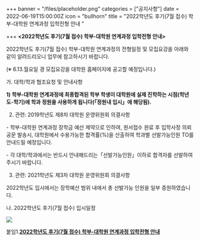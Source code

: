 +++
banner = "/files/placeholder.png"
categories = ["공지사항"]
date = 2022-06-19T15:00:00Z
icon = "bullhorn"
title = "2022학년도 후기(7월 접수) 학부-대학원 연계과정 입학전형 안내 "

+++
**<2022학년도 후기(7월 접수) 학부-대학원 연계과정 입학전형 안내>**

2022학년도 후기(7월 접수) 학부-대학원 연계과정의 전형일정 및 모집요강을 아래와 같이 알려드리오니 업무에 참고하시기 바랍니다.

(※ 6.13.월요일 경 모집요강을 대학원 홈페이지에 공고할 예정입니다.)

가. 대학/학과 협조요청 및 안내사항

**1) 학부-대학원 연계과정에 최종합격된 학부 학생이 대학원에 실제 진학하는 시점(학년도-학기)에 학과 정원을 사용하게 됩니다(「정원내 입시」에 해당됨).**

2) 관련: 2019학년도 제8차 대학원 운영위원회 의결사항

\- 학부-대학원 연계과정 장학금 예산 제약으로 인하여, 원서접수 완료 후 입학사정 의뢰 공문 발송시, 대학원에서 수용가능한 합격률(%)을 산출하여 학과별 선발가능인원 TO를 안내드릴 예정입니다.

\- 각 대학/학과에서는 반드시 안내해드리는「선발가능인원」이하로 합격자를 선발하여 주시기 바랍니다.

3) 관련: 2021학년도 제3차 대학원 운영위원회 의결사항

2022학년도 입시에서는 장학예산 범위 내에서 총 선발가능 인원을 일부 증원하였습니다.

나. 2022학년도 후기(7월 접수) 입시일정

![](/files/일정표.png)

붙임1.[**2022학년도 후기(7월 접수) 학부-대학원 연계과정 입학전형 안내**](/files/2022-7.zip)
